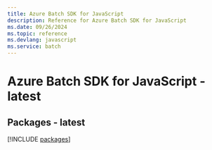```yaml
---
title: Azure Batch SDK for JavaScript
description: Reference for Azure Batch SDK for JavaScript
ms.date: 09/26/2024
ms.topic: reference
ms.devlang: javascript
ms.service: batch
---
```

# Azure Batch SDK for JavaScript - latest
## Packages - latest
[!INCLUDE [packages](batch-index.md)]